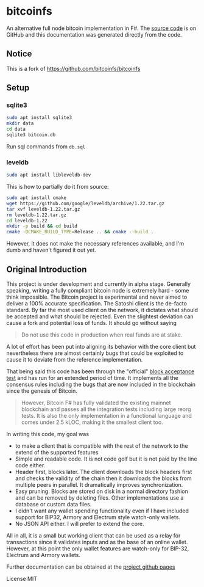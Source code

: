 # bitcoinfs

An alternative full node bitcoin implementation in F#. The [source code][2] is on GitHub and this documentation
was generated directly from the code.

## Notice

This is a fork of <https://github.com/bitcoinfs/bitcoinfs>

## Setup

### sqlite3

```bash
sudo apt install sqlite3
mkdir data
cd data
sqlite3 bitcoin.db
```

Run sql commands from `db.sql`

### leveldb

```bash
sudo apt install libleveldb-dev
```

This is how to partially do it from source:

```bash
sudo apt install cmake
wget https://github.com/google/leveldb/archive/1.22.tar.gz
tar xvf leveldb-1.22.tar.gz
rm leveldb-1.22.tar.gz
cd leveldb-1.22
mkdir -p build && cd build
cmake -DCMAKE_BUILD_TYPE=Release .. && cmake --build .
```

However, it does not make the necessary references available, and I'm dumb and haven't figured it out yet.

## Original Introduction

This project is under development and currently in alpha stage. Generally speaking, writing
a fully compliant bitcoin node is extremely hard - some think impossible. The Bitcoin project
is experimental and never aimed to deliver a 100% accurate specification. The Satoshi client
is the de-facto standard. By far the most used client on the network, it dictates what should
be accepted and what should be rejected. Even the slightest deviation can cause a fork and potential
loss of funds. It should go without saying

> Do not use this code in production when real funds are at stake.

A lot of effort has been put into aligning its behavior with the core client but nevertheless there
are almost certainly bugs that could be exploited to cause it to deviate from the reference
implementation.

That being said this code has been through the "official" [block acceptance test][1] and has run
for an extended period of time. It implements all the consensus rules including the bugs that
are now included in the blockchain since the genesis of Bitcoin.

> However, Bitcoin F# has fully validated the existing mainnet blockchain and passes all the integration
tests including large reorg tests. It is also the only implementation in a functional language and comes
under 2.5 kLOC, making it the smallest client too.

In writing this code, my goal was

- to make a client that is compatible with the rest of the network to the extend of
the supported features
- Simple and readable code. It is not code golf but it is not paid by the line code either.
- Header first, blocks later. The client downloads the block headers first and checks the validity
of the chain then it downloads the blocks from multiple peers in parallel. It dramatically improves
synchronization.
- Easy pruning. Blocks are stored on disk in a normal directory fashion and can be removed by deleting
files. Other implementations use a database or custom data files.
- I didn't want any wallet spending functionality even if I have included support for BIP32, Armory and Electrum style
watch-only wallets.
- No JSON API either. I will prefer to extend the core.

All in all, it is a small but working client that can be used as a relay for transactions since it
validates inputs and as the base of an online wallet. However, at this point the only wallet
features are watch-only for BIP-32, Electrum and Armory wallets.

Further documentation can be obtained at the [project github pages][3]

License
MIT

[1]: https://github.com/TheBlueMatt/test-scripts
[2]: https://github.com/bitcoinfs/bitcoinfs
[3]: http://bitcoinfs.github.io/bitcoinfs
